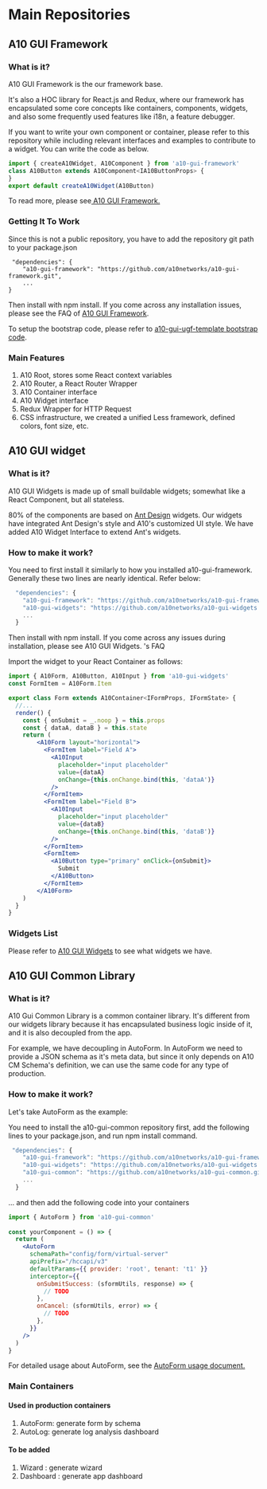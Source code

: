 # Main Repositories

## A10 GUI Framework

### What is it?

A10 GUI Framework is the our framework base.

It's also a HOC library for React.js and Redux, where our framework has encapsulated some core concepts like containers, components, widgets, and also some frequently used features like i18n, a feature debugger.

If you want to write your own component or container, please refer to this repository while including relevant interfaces and examples to contribute to a widget. You can write the code as below.

```jsx
import { createA10Widget, A10Component } from 'a10-gui-framework'
class A10Button extends A10Component<IA10ButtonProps> {
}
export default createA10Widget(A10Button)
```

To read more, please see[ A10 GUI Framework.](../main-repositories/a10-gui-framework.md)

### Getting It To Work

Since this is not a public repository, you have to add the repository git path to your package.json

```text
 "dependencies": {
    "a10-gui-framework": "https://github.com/a10networks/a10-gui-framework.git",
    ...
}
```

Then install with npm install. If you come across any installation issues, please see the FAQ of [A10 GUI Framework](../faq/a10-gui-framework.md).

To setup the bootstrap code, please refer to [a10-gui-ugf-template bootstrap code](https://github.com/a10networks/a10-gui-ugf-template/blob/master/src/index.tsx).

### Main Features

1. A10 Root, stores some React context variables
2. A10 Router, a React Router Wrapper
3. A10 Container interface
4. A10 Widget interface
5. Redux Wrapper for HTTP Request
6. CSS infrastructure, we created a unified Less framework, defined colors, font size, etc.

## A10 GUI widget

### What is it?

A10 GUI Widgets is made up of small buildable widgets; somewhat like a React Component, but all stateless.

80% of the components are based on [Ant Design](https://ant.design/) widgets. Our widgets have integrated Ant Design's style and A10's customized UI style. We have added A10 Widget Interface to extend Ant's widgets.

### How to make it work?

You need to first install it similarly to how you installed a10-gui-framework. Generally these two lines are nearly identical. Refer below:

```javascript
  "dependencies": {
    "a10-gui-framework": "https://github.com/a10networks/a10-gui-framework.git",
    "a10-gui-widgets": "https://github.com/a10networks/a10-gui-widgets.git",
    ...
  }
```

Then install with npm install. If you come across any issues during installation, please see A10 GUI Widgets. 's FAQ

Import the widget to your React Container as follows:

```jsx
import { A10Form, A10Button, A10Input } from 'a10-gui-widgets'
const FormItem = A10Form.Item

export class Form extends A10Container<IFormProps, IFormState> {
  //...
  render() {
    const { onSubmit = _.noop } = this.props
    const { dataA, dataB } = this.state
    return (
        <A10Form layout="horizontal">
          <FormItem label="Field A">
            <A10Input
              placeholder="input placeholder"
              value={dataA}
              onChange={this.onChange.bind(this, 'dataA')}
            />
          </FormItem>
          <FormItem label="Field B">
            <A10Input
              placeholder="input placeholder"
              value={dataB}
              onChange={this.onChange.bind(this, 'dataB')}
            />
          </FormItem>
          <FormItem>
            <A10Button type="primary" onClick={onSubmit}>
              Submit
            </A10Button>
          </FormItem>
        </A10Form>
    )
  }
}
```

### Widgets List

Please refer to [ A10 GUI Widgets](../main-repositories/a10-gui-widgets.md) to see what widgets we have.

## A10 GUI Common Library  <a id="a10-gui-common-library"></a>

### What is it?  <a id="what-is-it-2"></a>

A10 Gui Common Library is a common container library. It's different from our widgets library because it has encapsulated business logic inside of it, and it is also decoupled from the app.

For example, we have decoupling in AutoForm. In AutoForm we need to provide a JSON schema as it's meta data, but since it only depends on A10 CM Schema's definition, we can use the same code for any type of production.

### How to make it work?  <a id="how-to-make-it-work-2"></a>

Let's take AutoForm as the example:

You need to install the a10-gui-common repository first, add the following lines to your package.json, and run npm install command.

```javascript
 "dependencies": {
    "a10-gui-framework": "https://github.com/a10networks/a10-gui-framework.git",
    "a10-gui-widgets": "https://github.com/a10networks/a10-gui-widgets.git",
    "a10-gui-common": "https://github.com/a10networks/a10-gui-common.git",
    ...
  }
```

... and then add the following code into your containers

```jsx
import { AutoForm } from 'a10-gui-common'
​
const yourComponent = () => {
  return (
    <AutoForm
      schemaPath="config/form/virtual-server"
      apiPrefix="/hccapi/v3"
      defaultParams={{ provider: 'root', tenant: 't1' }}
      interceptor={{
        onSubmitSuccess: (sformUtils, response) => {
          // TODO
        },
        onCancel: (sformUtils, error) => {
          // TODO
        },
      }}
    />
  )
}
```

For detailed usage about AutoForm, see the [AutoForm usage document.](https://github.com/a10networks/a10-gui-common)​

### Main Containers  <a id="main-containers"></a>

#### Used in production containers  <a id="used-in-production-containers"></a>

1. AutoForm: generate form by schema
2. AutoLog: generate log analysis dashboard

#### To be added  <a id="to-be-added"></a>

1. Wizard : generate wizard
2. Dashboard : generate app dashboard

